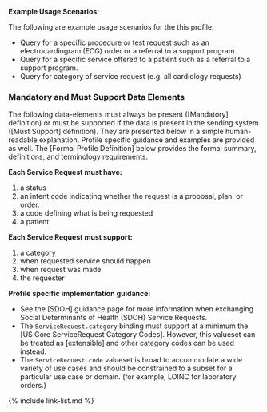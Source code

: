 
**Example Usage Scenarios:**

The following are example usage scenarios for the this profile:

-   Query for a specific procedure or test request such as an electrocardiogram (ECG) order or a referral to a support program.
-   Query for a specific service offered to a patient such as a referral to a support program.
-   Query for category of service request (e.g. all cardiology requests)


### Mandatory and Must Support Data Elements

The following data-elements must always be present ([Mandatory] definition) or must be supported if the data is present in the sending system ([Must Support] definition). They are presented below in a simple human-readable explanation.  Profile specific guidance and examples are provided as well.  The [Formal Profile Definition] below provides the  formal summary, definitions, and  terminology requirements.

**Each Service Request must have:**

1.  a status
1.  an intent code indicating whether the request is a proposal, plan, or order.
3.  a code defining what is being requested
4.  a patient

**Each Service Request must support:**

1.  a category
1.  when requested service should happen
1.  when request was made
1.  the requester

**Profile specific implementation guidance:**

- See the [SDOH] guidance page for more information when exchanging Social Determinants of Health (SDOH) Service Requests.
- The `ServiceRequest.category` binding must support at a minimum the [US Core ServiceRequest Category Codes].  However, this valueset can be treated as [extensible] and other category codes can be used instead.
- The `ServiceRequest.code` valueset is broad to accommodate a wide variety of use cases and should be constrained to a subset for a particular use case or domain. (for example, LOINC for laboratory orders.)

{% include link-list.md %}
